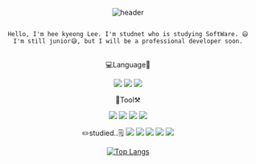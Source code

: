 

<div align=center>
  
![header](https://capsule-render.vercel.app/api?type=waving&color=timeAuto&height=300&section=header&text=반갑습니다.이희경입니다.%20&fontSize=30)


<pre>
<code>
Hello, I'm hee kyeong Lee. I'm studnet who is studying SoftWare. 😃
I'm still junior😅, but I will be a professional developer soon.
</code>
</pre>


💻Language📓

<img src="https://img.shields.io/badge/JAVA-007396?style=flat-square&logo=Java&logoColor=white"/> <img src="https://img.shields.io/badge/C++-00599C?style=flat-square&logo=c++&logoColor=white"/> <img src="https://img.shields.io/badge/Python-FFCA28?style=flat-square&logo=python&logoColor=white"/>


🧰Tool⚒️

<img src="https://img.shields.io/badge/VScode-007ACC?style=flat-square&logo=visualstudiocode&logoColor=white"/> <img src="https://img.shields.io/badge/Eclipse-2C2255?style=flat-square&logo=eclipse&logoColor=white"/> <img src="https://img.shields.io/badge/UnityEngine-9B9B9B?style=flat-square&logo=unity&logoColor=white"/> <img src="https://img.shields.io/badge/GitHub-181717?style=flat-square&logo=github&logoColor=white"/>


✏️studied..🗒️
<img src="https://img.shields.io/badge/자료구조-yellowgreen?style=flat-square&logo=&logoColor="/>
<img src="https://img.shields.io/badge/알고리즘-red?style=flat-square&logo=&logoColor="/>
<img src="https://img.shields.io/badge/컴퓨터구조-ff6984?style=flat-square&logo=&logoColor="/>
<img src="https://img.shields.io/badge/계산이론-FC6D26?style=flat-square&logo=&logoColor="/>
<img src="https://img.shields.io/badge/신호와%20시스템-00A98F?style=flat-square&logo=&logoColor="/>

  
  

[![Top Langs](https://github-readme-stats.vercel.app/api/top-langs/?username=heekyeong&layout=compact)](https://github.com/mmm5910/github-readme-stats)



</div>
